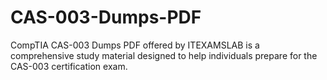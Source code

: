 # CAS-003-Dumps-PDF
CompTIA CAS-003 Dumps PDF offered by ITEXAMSLAB is a comprehensive study material designed to help individuals prepare for the CAS-003 certification exam.
